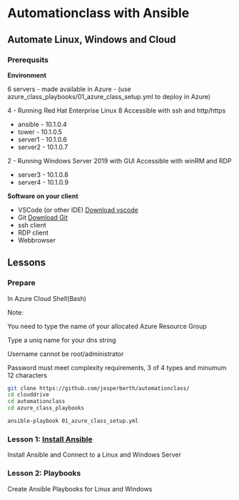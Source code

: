 # Automationclass with Ansible

## Automate Linux, Windows and Cloud

### Prerequsits

__Environment__

6 servers - made available in Azure - (use azure_class_playbooks/01_azure_class_setup.yml to deploy in Azure)

4 - Running Red Hat Enterprise Linux 8
Accessible with ssh and http/https

* ansible - 10.1.0.4
* tower   - 10.1.0.5
* server1 - 10.1.0.6
* server2 - 10.1.0.7

2 - Running Windows Server 2019 with GUI
Accessible with winRM and RDP

* server3 - 10.1.0.8
* server4 - 10.1.0.9

__Software on your client__

* VSCode (or other IDE) [Download vscode](https://code.visualstudio.com/download)
* Git [Download Git](https://git-scm.com/downloads)
* ssh client
* RDP client
* Webbrowser

## Lessons

### Prepare

In Azure Cloud Shell(Bash)

Note:

You need to type the name of your allocated Azure Resource Group

Type a uniq name for your dns string

Username cannot be root/administrator

Password must meet complexity requirements, 3 of 4 types and minumum 12 characters

``` bash
git clone https://github.com/jesperberth/automationclass/
cd clouddrive
cd automationclass
cd azure_class_playbooks

ansible-playbook 01_azure_class_setup.yml
```

### Lesson 1: [Install Ansible](lesson1.md)

Install Ansible and Connect to a Linux and Windows Server

### Lesson 2: Playbooks

Create Ansible Playbooks for Linux and Windows
